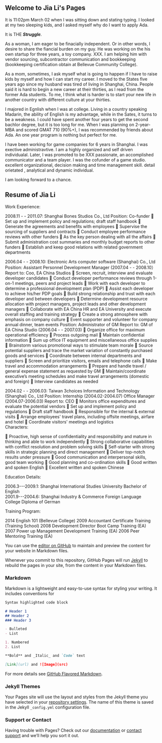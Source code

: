 ## Welcome to Jia Li's Pages

It is 11:02pm March 02 when I was sitting down and stating typing. I looked at my two sleeping kids, and I asked myself why do I want to apply Ada.

It is THE **_Struggle_**.

   As a woman, I am eager to be finacially independent. Or in other words, I desire to share the fiancial burden on my guy. He was working on the his own startup for three years, a toy company. XXX. I am helping him with vendor sourcing, subcontractor communication and bookkeeping (bookkeeping certification obtain at Bellevue Community College).
   
  As a mom, sometimes, I ask myself what is going to happen if I have to raise kids by myself and how I can start my career. I moved to the States five years ago since my husband was tired of living in Shanghai, China. People said it is hard to begin a new career at their thirties, as I read from the former Ada students. To me, I think what is harder is to start your new life in another country with different culture at your thirties. 
  
  I majored in Egnlish when I was at college. Living in a country speaking Madarin, the ability of English is my advantage, while in the Sates, it turns to be a weakness. I could have spent another four years to get the second bachlor degree, but it is too long for me. When I was planning on 2-year-MBA and scored GMAT 710 (90%+), I was recommended by friends about Ada. An one year program is nothing but perfect for me. 
  
  I have been working for game companies for 6 years in Shanghai. I was exective administravtive. I am a highly organized and self driven individualal. Later, I was promoted to be XXX passionate, an accomplished communicator and a team player. I was the cofunder of a game studio. excellent organizational, decision making and time management skill. detail orietated , analytical and dynamic individual.
  
  I am looking forward to a chance.
  
## Resume of Jia Li
  
  Work Experience:

2008.11 - - 2011.07:		Shanghai Bones Studios Co., Ltd
					Position: Co-funder 
	Set up and implement policy and regulations; draft staff handbook
	Generate the agreements and benefits with employees
	Supervise the sourcing of suppliers and contracts 
	Conduct employee performance reviews with other funders
	As the key person dealing with all the affairs 
	Submit administration cost summaries and monthly budget reports to other funders
	Establish and keep good relations with related government departments 
		                         

2006.04 - - 2008.10: 		Electronic Arts computer software (Shanghai) Co., Ltd
Position: Assistant Personnel Development Manager  (2007.04 - - 2008.10）
Report to: Coo, EA China Studios
	Screen, recruit, interview and evaluate developer candidates
	Conduct developer performance reviews through 1-on-1 meetings, peers and project leads 
	Work with each developer to determine a professional development plan (PDP) 
	Assist each developer to achieve his/her PDP goals 
	Build strong relationship and trust with each developer and between developers
	Determine development resource allocation with project managers, project leads and other development managers 
	Collaborate with EA China HR and EA University and execute overall staffing and training strategy
	Create a strong atmosphere with emphasis on company culture 
	Event supporter and volunteer for company annual dinner, team events
		                          Position: Administrator of GM
					Report to: GM of EA China Studio (2006.04 - - 2007.03)
	Organize office for maximum operational efficiency 
	Process outgoing mail
	Maintain confidential information
	Sum up office IT equipment and miscellaneous office supplies
	Brainstorm various promotional ways to stimulate team morale
	Source potential suppliers and trace the market variation of constantly purchased goods and services
	Coordinate between internal departments and suppliers
	Screen and prioritize visitors, emails and telephone calls
	Make travel and accommodation arrangements
	Prepare and handle travel / general expense statement as requested by GM
	Maintain/coordinate executive’s meeting schedules and make travel arrangements (domestic and foreign)
	Interview candidates as needed

2004.02 - - 2006.03:	    	Taiwan 3choices Information and Technology (Shanghai) Co., Ltd
Position:  Internship (2004.02-2004.07) Office Manager (2004.07-2006.03)
Report to: CEO 
	Monitors office expenditures and evaluate the potential vendors 
	Set up and implement policy and regulations
	Draft staff handbook
	Responsible for the internal & external visits
	Arrange employees' travel plans, including offsite meetings, airfare and hotel
	Coordinate visitors' meetings and logistics  
Characters:

	Proactive, high sense of confidentiality and responsibility and mature in thinking and able to work independently
	Strong collaborative capabilities with conflict resolution and problem solving skills
	Self-starter with strong skills in strategic planning and direct management 
	Deliver top-notch results under pressure
	Good communication and interpersonal skills, good team working
	Good planning and co-ordination skills 
	Good written and spoken English
	Excellent written and spoken Chinese

Education Details:

2006.3---2009.1:	        Shanghai International Studies University
Bachelor of English			      
2001.9---2004.6:		Shanghai Industry & Commerce Foreign Language College
Diploma of German


Training Program:

2014					English 101 (Bellevue College)
2009					Accountant Certificate Training (Training School)
2008                                   Development Director Boot Camp Training (EA)
2007					         Power up Management Development Training (EA)
2006					Peer Mentoring Training (EA)

 
 
  
  








You can use the [editor on GitHub](https://github.com/elsachialee/Adapply/edit/master/README.md) to maintain and preview the content for your website in Markdown files.

Whenever you commit to this repository, GitHub Pages will run [Jekyll](https://jekyllrb.com/) to rebuild the pages in your site, from the content in your Markdown files.

### Markdown

Markdown is a lightweight and easy-to-use syntax for styling your writing. It includes conventions for

```markdown
Syntax highlighted code block

# Header 1
## Header 2
### Header 3

- Bulleted
- List

1. Numbered
2. List

**Bold** and _Italic_ and `Code` text

[Link](url) and ![Image](src)
```

For more details see [GitHub Flavored Markdown](https://guides.github.com/features/mastering-markdown/).

### Jekyll Themes

Your Pages site will use the layout and styles from the Jekyll theme you have selected in your [repository settings](https://github.com/elsachialee/Adapply/settings). The name of this theme is saved in the Jekyll `_config.yml` configuration file.

### Support or Contact

Having trouble with Pages? Check out our [documentation](https://help.github.com/categories/github-pages-basics/) or [contact support](https://github.com/contact) and we’ll help you sort it out.
